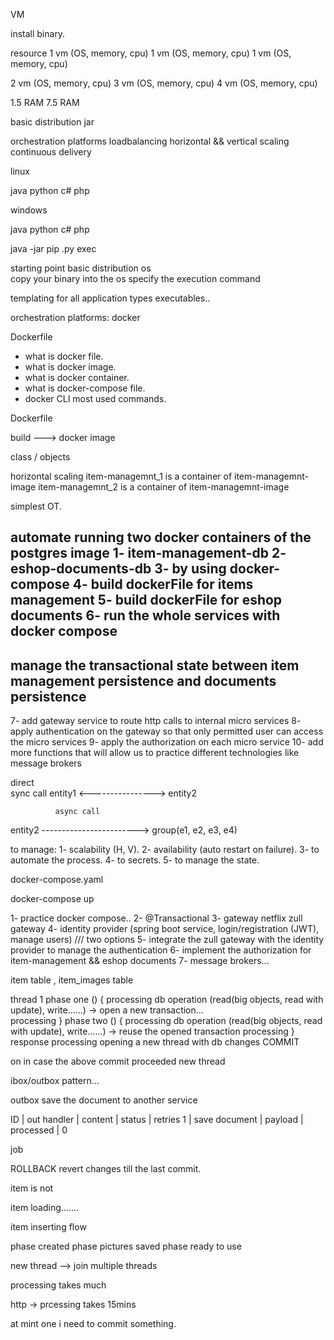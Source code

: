 


VM



install binary.



resource 
1 vm (OS, memory, cpu)
1 vm (OS, memory, cpu)
1 vm (OS, memory, cpu)

2 vm (OS, memory, cpu)
3 vm (OS, memory, cpu)
4 vm (OS, memory, cpu)

1.5 RAM
7.5 RAM 

basic distribution
jar 



orchestration platforms
loadbalancing
horizontal && vertical scaling
continuous delivery



linux

java
python
c#
php

windows 

java
python
c#
php


java -jar 
pip .py
exec



starting point basic distribution os   
copy your binary into the os
specify the execution command


templating for all application types executables..


orchestration platforms: docker


Dockerfile 

- what is docker file.
- what is docker image.
- what is docker container.
- what is docker-compose file.
- docker CLI most used commands.



Dockerfile

build ---> docker image

class / objects

horizontal scaling
item-managemnt_1 is a container of item-managemnt-image
item-managemnt_2 is a container of item-managemnt-image

simplest OT.



automate running two docker containers of the postgres image 
1- item-management-db
2- eshop-documents-db
3- by using docker-compose
4- build dockerFile for items management
5- build dockerFile for eshop documents
6- run the whole services with docker compose
-----------------------
manage the transactional state between item management persistence and documents persistence 
-----------------------
7- add gateway service to route http calls to internal micro services
8- apply authentication on the gateway so that only permitted user can access the micro services
9- apply the authorization on each micro service
10- add more functions that will allow us to practice different technologies like message brokers




direct    
             sync call
entity1 <----------------> entity2

              async call
entity2 ------------------------>  group(e1, e2, e3, e4)












to manage:
1- scalability (H, V).
2- availability (auto restart on failure).
3- to automate the process.
4- to secrets.
5- to manage the state.

docker-compose.yaml 

docker-compose up










1- practice docker compose..
2- @Transactional
3- gateway netflix zull gateway
4- identity provider (spring boot service, login/registration (JWT), manage users) ///  two options 
5- integrate the zull gateway with the identity provider to manage the authentication
6- implement the authorization for item-management && eshop documents
7- message brokers...








item table , item_images table

thread 1
phase one () { 
processing
db operation (read(big objects, read with update), write......)  -> open a new transaction...  
processing
}
phase two () { 
processing
db operation (read(big objects, read with update), write......)  -> reuse the opened transaction
processing
}
response
processing opening a new thread with db changes
COMMIT

on in case the above commit proceeded new thread 


ibox/outbox pattern...


outbox
save the document to another service 

ID | out handler   | content  | status     | retries 
1  | save document | payload  | processed  | 0

job 

ROLLBACK revert changes till the last commit.


item is not 

item loading.......

item inserting flow

phase created
phase pictures saved
phase ready to use 




new thread -->
     join multiple threads









processing takes much 



http -> prcessing takes 15mins


at mint one i need to commit something.



















